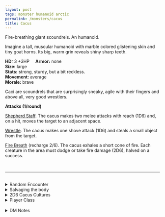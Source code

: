 ```yaml
---
layout: post
tags: monster humanoid arctic
permalink: /monsters/cacus
title: Cacus
---
```


Fire-breathing giant scoundrels. An humanoid.

Imagine a tall, muscular humanoid with marble colored glistening skin and tiny goat horns. Its big, warm grin reveals shiny sharp teeth.

**HD:** 3 +3HP  &nbsp; &nbsp;  **Armor:** none <br>
**Size:** large <br>
**Stats:** strong, sturdy, but a bit reckless. <br>
**Movement:** average <br>
**Morale:** brave <br>

Caci are scoundrels that are surprisingly sneaky, agile with their fingers and above all, very good wrestlers.

**Attacks (1/round)**

<ins>Shepherd Staff</ins>. The cacus makes two melee attacks with reach (1D6) and, on a hit, moves the target to an adjacent space.

<ins>Wrestle</ins>. The cacus makes one shove attack (1D6) and steals a small object from the target.

<ins>Fire Breath</ins> (recharge 2/6). The cacus exhales a short cone of fire. Each creature in the area must dodge or take fire damage (2D6), halved on a success.

<br>

---

<br> 

<details markdown="1">
<summary>Random Encounter</summary>

1. **Monster:** 1 cacus & 1D100 sheep & 1D4 athletes.
1. **Lair:** A cyclopean hovel with sheep and an outdoor gym. <br>	&nbsp; OR <br>	**Omen:** A hearty, booming laughter.
1. **Spoor:** A stranded sheep, branded with fire.
1. **Tracks:** 2’ long barefoot tracks.
1. **Trace:** Large herd of sheep.
1. **Trace:** Signs of a sport competition.
</details>

<details markdown="1">
<summary>Salvaging the body</summary>

You find the monster's weapons and ... (Roll as many times as the HD of the monster)

1. Nothing, the cacus is naked.
1. Nothing, the cacus is naked.
1. A sheep's pelt.
1. A pan's flute.
1. A jug of oil.
1. A few stolen jewelry. (valuable)

<span class="alchemy"> **Cacus Oil**. Highly slippery and highly flammable.</span>
</details>

<details markdown="1">
<summary>2D6 Cacus Cultures</summary>

Combine the result of both tables to get the broad lines of this humanoid culture in this part of the world.

**Cultures**
1. The ones that live at the edge of town.
1. The ones that have a monopoly on all sheep in the area. 
1. The ones that train promising young athletes.
1. That local crime family.
1. The ones that are oil wrestling champions.
1. The ones that produce the best olive oil.

**Features**
1. They steal from the locals in total impunity.
1. They are favored by a god.
1. They hide a runaway teen noble.
1. They are preparing for a big competion.
1. They smooth-talked their way to where they are.
1. Their territory is a sacred neutral zone.

</details>

<details markdown="1">
<summary>Player Class</summary>
Play as a [cacus](https://saltygoo.github.io/class/fighter/cacus)!
</details>

<br> 

<details markdown="1">
<summary>DM Notes</summary>
In greco-roman mythology, Cacus was a cattle-stealing, fire-breathing giant who fought Hercules. Expending on the [Creature Compendium](https://www.drivethrurpg.com/product/147588/CC1-Creature-Compendium) adaptation of this myth into a DnD monster, I wanted to play on the trope of the handsome ancient greek shepherd who is also an olympian, and make it an asshole jock type of monster. — SaltyGoo
</details>

